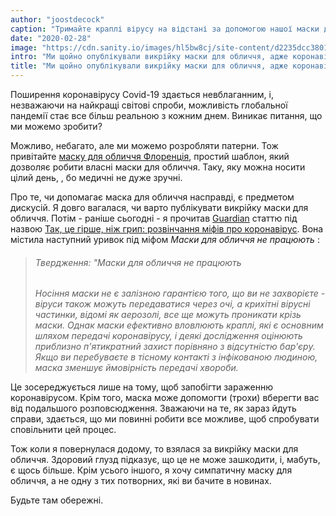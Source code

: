 ```yaml
---
author: "joostdecock"
caption: "Тримайте краплі вірусу на відстані за допомогою нашої маски для обличчя Флоренція"
date: "2020-02-28"
image: "https://cdn.sanity.io/images/hl5bw8cj/site-content/d2235dcc38012e87ac402d43e7ae7084a7d7e9b4-1920x1272.jpg"
intro: "Ми щойно опублікували викрійку маски для обличчя, адже коронавірус"
title: "Ми щойно опублікували викрійку маски для обличчя, адже коронавірус"
---
```




Поширення коронавірусу Covid-19 здається невблаганним, і, незважаючи на найкращі світові спроби, можливість глобальної пандемії стає все більш реальною з кожним днем. Виникає питання, що ми можемо зробити?

Можливо, небагато, але ми можемо розробляти патерни. Тож привітайте [маску для обличчя Флоренція](/designs/florence/), простий шаблон, який дозволяє робити власні маски для обличчя. Таку, яку можна носити цілий день, , бо медичні не дуже зручні.

Про те, чи допомагає маска для обличчя насправді, є предметом дискусій. Я довго вагалася, чи варто публікувати викрійку маски для обличчя. Потім - раніше сьогодні - я прочитав [Guardian](https://www.theguardian.com/) статтю під назвою [Так, це гірше, ніж грип: розвінчання міфів про коронавірус](https://www.theguardian.com/world/2020/feb/28/coronavirus-truth-myths-flu-covid-19-face-masks). Вона містила наступний уривок під міфом *Маски для обличчя не працюють* :

> ###### Твердження: "Маски для обличчя не працюють
> 
> *Носіння маски не є залізною гарантією того, що ви не захворієте - віруси також можуть передаватися через очі, а крихітні вірусні частинки, відомі як аерозолі, все ще можуть проникати крізь маски. Однак маски ефективно вловлюють краплі, які є основним шляхом передачі коронавірусу, і деякі дослідження оцінюють приблизно п'ятикратний захист порівняно з відсутністю бар'єру. Якщо ви перебуваєте в тісному контакті з інфікованою людиною, маска зменшує ймовірність передачі хвороби.*

Це зосереджується лише на тому, щоб запобігти зараженню коронавірусом. Крім того, маска може допомогти (трохи) вберегти вас від подальшого розповсюдження. Зважаючи на те, як зараз йдуть справи, здається, що ми повинні робити все можливе, щоб спробувати сповільнити цей процес.

Тож коли я повернулася додому, то взялася за викрійку маски для обличчя. Здоровий глузд підказує, що це не може зашкодити, і, мабуть, є щось більше. Крім усього іншого, я хочу симпатичну маску для обличчя, а не одну з тих потворних, які ви бачите в новинах.

Будьте там обережні.

